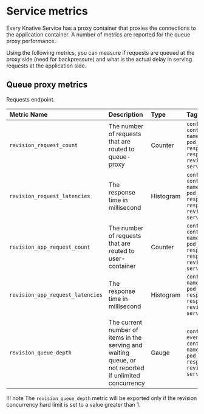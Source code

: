 # Service metrics

Every Knative Service has a proxy container that proxies the connections to the application container. A number of metrics are reported for the queue proxy performance.

Using the following metrics, you can measure if requests are queued at the proxy side (need for backpressure) and what is the actual delay in serving requests at the application side.

## Queue proxy metrics

Requests endpoint.

| Metric Name | Description | Type | Tags | Unit | Status |
|:-|:-|:-|:-|:-|:-|
| ```revision_request_count``` | The number of requests that are routed to queue-proxy | Counter | ```configuration_name```<br>```container_name```<br>```namespace_name```<br>```pod_name```<br>```response_code```<br>```response_code_class```<br>```revision_name```<br>```service_name``` | Dimensionless | Stable |
| ```revision_request_latencies``` | The response time in millisecond | Histogram | ```configuration_name```<br>```container_name```<br>```namespace_name```<br>```pod_name```<br>```response_code```<br>```response_code_class```<br>```revision_name```<br>```service_name``` |  Milliseconds | Stable |
| ```revision_app_request_count``` | The number of requests that are routed to user-container | Counter | ```configuration_name```<br>```container_name```<br>```namespace_name```<br>```pod_name```<br>```response_code```<br>```response_code_class```<br>```revision_name```<br>```service_name``` | Dimensionless | Stable |
| ```revision_app_request_latencies``` | The response time in millisecond |  Histogram | ```configuration_name```<br>```namespace_name```<br>```pod_name```<br>```response_code```<br>```response_code_class```<br>```revision_name```<br>```service_name``` | Milliseconds | Stable |
| ```revision_queue_depth``` | The current number of items in the serving and waiting queue, or not reported if unlimited concurrency | Gauge | ```configuration_name```<br>```event-display```<br>```container_name```<br>```namespace_name```<br>```pod_name```<br>```response_code_class```<br>```revision_name```<br>```service_name``` | Dimensionless | Stable |

!!! note
    The `revision_queue_depth` metric will be exported only if the revision concurrency hard limit is set to a value greater than 1.